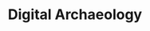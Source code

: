 ---
title: Digital Archaeology
model: diamond
peer-reviewed: true
website: https://www.openscience.fr/Digital-Archaeology
issn: 2515-7574
publisher: ISTE OpenScience
languages:
- fr
- en
---